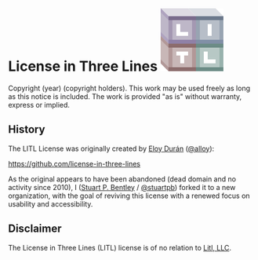 # License in Three Lines ![(LITL)](litl-license-logo.svg)

Copyright (year) (copyright holders).
This work may be used freely as long as this notice is included.
The work is provided "as is" without warranty, express or implied.

## History

The LITL License was originally created by [Eloy Durán][] ([@alloy][]):

[Eloy Durán]: http://soup.superalloy.nl/
[@alloy]: https://github.com/alloy

https://github.com/license-in-three-lines

As the original appears to have been abandoned (dead domain and no activity
since 2010), I ([Stuart P. Bentley][] / [@stuartpb][]) forked it to a new
organization, with the goal of reviving this license with a renewed focus on
usability and accessibility.

[Stuart P. Bentley]: http://stuartpb.com
[@stuartpb]: https://github.com/stuartpb

## Disclaimer

The License in Three Lines (LITL) license is of no relation to [Litl, LLC][].

[Litl, LLC]: http://litl.com
